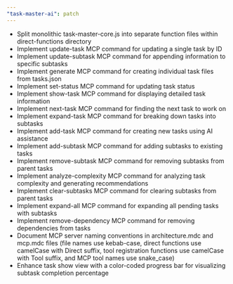 ```yaml
---
"task-master-ai": patch
---
```


- Split monolithic task-master-core.js into separate function files within direct-functions directory
- Implement update-task MCP command for updating a single task by ID
- Implement update-subtask MCP command for appending information to specific subtasks
- Implement generate MCP command for creating individual task files from tasks.json
- Implement set-status MCP command for updating task status
- Implement show-task MCP command for displaying detailed task information
- Implement next-task MCP command for finding the next task to work on
- Implement expand-task MCP command for breaking down tasks into subtasks
- Implement add-task MCP command for creating new tasks using AI assistance
- Implement add-subtask MCP command for adding subtasks to existing tasks
- Implement remove-subtask MCP command for removing subtasks from parent tasks
- Implement analyze-complexity MCP command for analyzing task complexity and generating recommendations
- Implement clear-subtasks MCP command for clearing subtasks from parent tasks
- Implement expand-all MCP command for expanding all pending tasks with subtasks
- Implement remove-dependency MCP command for removing dependencies from tasks
- Document MCP server naming conventions in architecture.mdc and mcp.mdc files (file names use kebab-case, direct functions use camelCase with Direct suffix, tool registration functions use camelCase with Tool suffix, and MCP tool names use snake_case)
- Enhance task show view with a color-coded progress bar for visualizing subtask completion percentage
